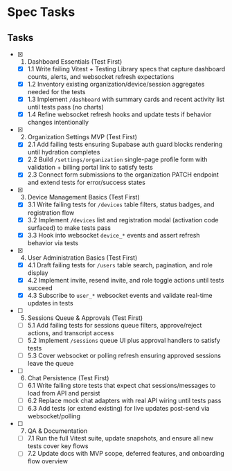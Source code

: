 # Spec Tasks

## Tasks

- [x] 1. Dashboard Essentials (Test First)
  - [x] 1.1 Write failing Vitest + Testing Library specs that capture dashboard counts, alerts, and websocket refresh expectations
  - [x] 1.2 Inventory existing organization/device/session aggregates needed for the tests
  - [x] 1.3 Implement `/dashboard` with summary cards and recent activity list until tests pass (no charts)
  - [x] 1.4 Refine websocket refresh hooks and update tests if behavior changes intentionally

- [x] 2. Organization Settings MVP (Test First)
  - [x] 2.1 Add failing tests ensuring Supabase auth guard blocks rendering until hydration completes
  - [x] 2.2 Build `/settings/organization` single-page profile form with validation + billing portal link to satisfy tests
  - [x] 2.3 Connect form submissions to the organization PATCH endpoint and extend tests for error/success states

- [x] 3. Device Management Basics (Test First)
  - [x] 3.1 Write failing tests for `/devices` table filters, status badges, and registration flow
  - [x] 3.2 Implement `/devices` list and registration modal (activation code surfaced) to make tests pass
  - [x] 3.3 Hook into websocket `device_*` events and assert refresh behavior via tests

- [x] 4. User Administration Basics (Test First)
  - [x] 4.1 Draft failing tests for `/users` table search, pagination, and role display
  - [x] 4.2 Implement invite, resend invite, and role toggle actions until tests succeed
  - [x] 4.3 Subscribe to `user_*` websocket events and validate real-time updates in tests

- [ ] 5. Sessions Queue & Approvals (Test First)
  - [ ] 5.1 Add failing tests for sessions queue filters, approve/reject actions, and transcript access
  - [ ] 5.2 Implement `/sessions` queue UI plus approval handlers to satisfy tests
  - [ ] 5.3 Cover websocket or polling refresh ensuring approved sessions leave the queue

- [ ] 6. Chat Persistence (Test First)
  - [ ] 6.1 Write failing store tests that expect chat sessions/messages to load from API and persist
  - [ ] 6.2 Replace mock chat adapters with real API wiring until tests pass
  - [ ] 6.3 Add tests (or extend existing) for live updates post-send via websocket/polling

- [ ] 7. QA & Documentation
  - [ ] 7.1 Run the full Vitest suite, update snapshots, and ensure all new tests cover key flows
  - [ ] 7.2 Update docs with MVP scope, deferred features, and onboarding flow overview
